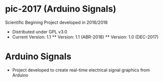 # pic-2017 (Arduino Signals)
Scientific Begining Project developed in 2016/2018

* Distributed under GPL v3.0
* Current Version: 1.1
** Version: 1.1 (ABR-2018)
** Version: 1.0 (DEC-2017)

# Arduino Signals
* Project developed to create real-time electrical signal graphics from Arduino
